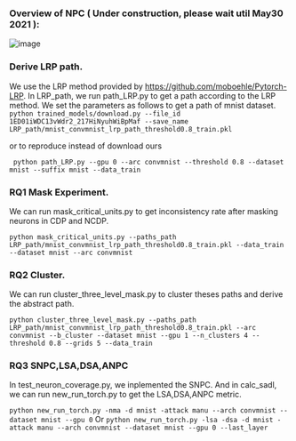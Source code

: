 ### Overview of NPC ( Under construction, please wait util May30 2021 ):
![image](https://user-images.githubusercontent.com/26337247/118444619-f491d800-b71f-11eb-8947-a7deb62db2da.png)


### Derive LRP path.
We use the LRP method provided by https://github.com/moboehle/Pytorch-LRP.
In LRP_path, we run path_LRP.py to get a path according to the LRP method.
We set the parameters as follows to get a path of mnist dataset.
`python trained_models/download.py --file_id 1ED01iWDC13vWdr2_217HiNyuhWiBpMaf --save_name LRP_path/mnist_convmnist_lrp_path_threshold0.8_train.pkl`


or to reproduce instead of download ours  

` python path_LRP.py --gpu 0 --arc convmnist --threshold 0.8 --dataset mnist --suffix mnist --data_train`


### RQ1 Mask Experiment.
We can run mask_critical_units.py to get inconsistency rate after masking neurons in CDP and NCDP.

`python mask_critical_units.py --paths_path LRP_path/mnist_convmnist_lrp_path_threshold0.8_train.pkl --data_train --dataset mnist --arc convmnist`

### RQ2 Cluster.
We can run cluster_three_level_mask.py to cluster theses paths and derive the abstract path.

`python cluster_three_level_mask.py --paths_path LRP_path/mnist_convmnist_lrp_path_threshold0.8_train.pkl --arc convmnist --b_cluster --dataset mnist --gpu 1 --n_clusters 4 --threshold 0.8 --grids 5 --data_train`

### RQ3 SNPC,LSA,DSA,ANPC
In test_neuron_coverage.py, we inplemented the SNPC. And in calc_sadl, we can run new_run_torch.py to get the LSA,DSA,ANPC metric.

`python new_run_torch.py -nma -d mnist -attack manu --arch convmnist --dataset mnist --gpu 0`
Or
`python new_run_torch.py -lsa -dsa -d mnist -attack manu --arch convmnist --dataset mnist --gpu 0 --last_layer`
